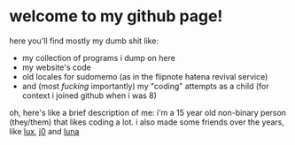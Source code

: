 # welcome to my github page!

here you'll find mostly my dumb shit like:
* my collection of programs i dump on here
* my website's code
* old locales for sudomemo (as in the flipnote hatena revival service)
* and (most *fucking* importantly) my "coding" attempts as a child (for context i joined github when i was 8)

oh, here's like a brief description of me: i'm a 15 year old non-binary person (they/them) that likes coding a lot. i also made some friends over the years, like [lux](https://nixgoat.me), [j0](https://j0.lol) and [luna](https://github.com/lunaisnotaboy)
